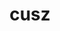 ---
title: "cusz"
layout: cache
categories: [package, develop]
meta: {"versions": ["0.3.1"], "compilers": ["gcc@=11.1.0", "gcc@=11.4.0"], "oss": ["ubuntu20.04"], "platforms": ["linux"], "targets": ["x86_64_v3"], "stacks": ["e4s", "root"], "num_specs": 20, "num_specs_by_stack": {"root": 20, "e4s": 20}}
spec_details: [{"hash": "3safahaidakyezzbzsk67c4avat7fdtb", "compiler": "gcc@=11.1.0", "versions": ["0.3.1"], "os": "ubuntu20.04", "platform": "linux", "target": "x86_64_v3", "variants": ["build_system=cmake", "build_type=Release", "+cuda", "cuda_arch=80", "generator=make", "~ipo"], "stacks": ["root", "e4s"], "size": "-", "tarball": "https://binaries.spack.io/develop/build_cache/linux-ubuntu20.04-x86_64_v3/gcc-11.1.0/cusz-0.3.1/linux-ubuntu20.04-x86_64_v3-gcc-11.1.0-cusz-0.3.1-3safahaidakyezzbzsk67c4avat7fdtb.spack"}, {"hash": "zcgzzkjnn4buzxwlypgz5gqal4vqtt5j", "compiler": "gcc@=11.1.0", "versions": ["0.3.1"], "os": "ubuntu20.04", "platform": "linux", "target": "x86_64_v3", "variants": ["build_system=cmake", "build_type=Release", "+cuda", "cuda_arch=80", "generator=make", "~ipo"], "stacks": ["root", "e4s"], "size": "-", "tarball": "https://binaries.spack.io/develop/build_cache/linux-ubuntu20.04-x86_64_v3/gcc-11.1.0/cusz-0.3.1/linux-ubuntu20.04-x86_64_v3-gcc-11.1.0-cusz-0.3.1-zcgzzkjnn4buzxwlypgz5gqal4vqtt5j.spack"}, {"hash": "oxtw3vaqt3s4hmsdxm47pimasp667gw6", "compiler": "gcc@=11.4.0", "versions": ["0.3.1"], "os": "ubuntu20.04", "platform": "linux", "target": "x86_64_v3", "variants": ["build_system=cmake", "build_type=Release", "+cuda", "cuda_arch=80", "generator=make", "~ipo"], "stacks": ["root", "e4s"], "size": "-", "tarball": "https://binaries.spack.io/develop/build_cache/linux-ubuntu20.04-x86_64_v3/gcc-11.4.0/cusz-0.3.1/linux-ubuntu20.04-x86_64_v3-gcc-11.4.0-cusz-0.3.1-oxtw3vaqt3s4hmsdxm47pimasp667gw6.spack"}, {"hash": "x4eesordcahbdlgx25nhtg4557ketrgy", "compiler": "gcc@=11.4.0", "versions": ["0.3.1"], "os": "ubuntu20.04", "platform": "linux", "target": "x86_64_v3", "variants": ["build_system=cmake", "build_type=Release", "+cuda", "cuda_arch=90", "generator=make", "~ipo"], "stacks": ["root", "e4s"], "size": "-", "tarball": "https://binaries.spack.io/develop/build_cache/linux-ubuntu20.04-x86_64_v3/gcc-11.4.0/cusz-0.3.1/linux-ubuntu20.04-x86_64_v3-gcc-11.4.0-cusz-0.3.1-x4eesordcahbdlgx25nhtg4557ketrgy.spack"}, {"hash": "ybnbdwprsos6zyba4o7lfxhv3iamy6w5", "compiler": "gcc@=11.4.0", "versions": ["0.3.1"], "os": "ubuntu20.04", "platform": "linux", "target": "x86_64_v3", "variants": ["build_system=cmake", "build_type=Release", "+cuda", "cuda_arch=80", "generator=make", "~ipo"], "stacks": ["root", "e4s"], "size": "-", "tarball": "https://binaries.spack.io/develop/build_cache/linux-ubuntu20.04-x86_64_v3/gcc-11.4.0/cusz-0.3.1/linux-ubuntu20.04-x86_64_v3-gcc-11.4.0-cusz-0.3.1-ybnbdwprsos6zyba4o7lfxhv3iamy6w5.spack"}, {"hash": "sugnjbwh6bvcoa3omel5l246dh4aoamc", "compiler": "gcc@=11.4.0", "versions": ["0.3.1"], "os": "ubuntu20.04", "platform": "linux", "target": "x86_64_v3", "variants": ["build_system=cmake", "build_type=Release", "+cuda", "cuda_arch=80", "generator=make", "~ipo"], "stacks": ["root", "e4s"], "size": "-", "tarball": "https://binaries.spack.io/develop/build_cache/linux-ubuntu20.04-x86_64_v3/gcc-11.4.0/cusz-0.3.1/linux-ubuntu20.04-x86_64_v3-gcc-11.4.0-cusz-0.3.1-sugnjbwh6bvcoa3omel5l246dh4aoamc.spack"}, {"hash": "m3b7fjczst7z374eg4y5ngdjwzmhmqqx", "compiler": "gcc@=11.4.0", "versions": ["0.3.1"], "os": "ubuntu20.04", "platform": "linux", "target": "x86_64_v3", "variants": ["build_system=cmake", "build_type=Release", "+cuda", "cuda_arch=80", "generator=make", "~ipo"], "stacks": ["root", "e4s"], "size": "-", "tarball": "https://binaries.spack.io/develop/build_cache/linux-ubuntu20.04-x86_64_v3/gcc-11.4.0/cusz-0.3.1/linux-ubuntu20.04-x86_64_v3-gcc-11.4.0-cusz-0.3.1-m3b7fjczst7z374eg4y5ngdjwzmhmqqx.spack"}, {"hash": "jemqu2jkzxtut3yt4onda3v2e5pb3cdv", "compiler": "gcc@=11.4.0", "versions": ["0.3.1"], "os": "ubuntu20.04", "platform": "linux", "target": "x86_64_v3", "variants": ["build_system=cmake", "build_type=Release", "+cuda", "cuda_arch=90", "generator=make", "~ipo"], "stacks": ["root", "e4s"], "size": "-", "tarball": "https://binaries.spack.io/develop/build_cache/linux-ubuntu20.04-x86_64_v3/gcc-11.4.0/cusz-0.3.1/linux-ubuntu20.04-x86_64_v3-gcc-11.4.0-cusz-0.3.1-jemqu2jkzxtut3yt4onda3v2e5pb3cdv.spack"}, {"hash": "4ghygp4wdk543qhuyyyenl3rvsh3rhou", "compiler": "gcc@=11.4.0", "versions": ["0.3.1"], "os": "ubuntu20.04", "platform": "linux", "target": "x86_64_v3", "variants": ["build_system=cmake", "build_type=Release", "+cuda", "cuda_arch=90", "generator=make", "~ipo"], "stacks": ["root", "e4s"], "size": "-", "tarball": "https://binaries.spack.io/develop/build_cache/linux-ubuntu20.04-x86_64_v3/gcc-11.4.0/cusz-0.3.1/linux-ubuntu20.04-x86_64_v3-gcc-11.4.0-cusz-0.3.1-4ghygp4wdk543qhuyyyenl3rvsh3rhou.spack"}, {"hash": "tcgaudwpxvmpqy7fgibdylngygyq5boi", "compiler": "gcc@=11.4.0", "versions": ["0.3.1"], "os": "ubuntu20.04", "platform": "linux", "target": "x86_64_v3", "variants": ["build_system=cmake", "build_type=Release", "+cuda", "cuda_arch=80", "generator=make", "~ipo"], "stacks": ["root", "e4s"], "size": "-", "tarball": "https://binaries.spack.io/develop/build_cache/linux-ubuntu20.04-x86_64_v3/gcc-11.4.0/cusz-0.3.1/linux-ubuntu20.04-x86_64_v3-gcc-11.4.0-cusz-0.3.1-tcgaudwpxvmpqy7fgibdylngygyq5boi.spack"}, {"hash": "qfuqu4f6sktccwmn3kqfy3pci3kjfxqw", "compiler": "gcc@=11.4.0", "versions": ["0.3.1"], "os": "ubuntu20.04", "platform": "linux", "target": "x86_64_v3", "variants": ["build_system=cmake", "build_type=Release", "+cuda", "cuda_arch=80", "generator=make", "~ipo"], "stacks": ["root", "e4s"], "size": "-", "tarball": "https://binaries.spack.io/develop/build_cache/linux-ubuntu20.04-x86_64_v3/gcc-11.4.0/cusz-0.3.1/linux-ubuntu20.04-x86_64_v3-gcc-11.4.0-cusz-0.3.1-qfuqu4f6sktccwmn3kqfy3pci3kjfxqw.spack"}, {"hash": "wvcpaz7zum5nsjcprgvtpwrdf5yxrjew", "compiler": "gcc@=11.4.0", "versions": ["0.3.1"], "os": "ubuntu20.04", "platform": "linux", "target": "x86_64_v3", "variants": ["build_system=cmake", "build_type=Release", "+cuda", "cuda_arch=90", "generator=make", "~ipo"], "stacks": ["root", "e4s"], "size": "-", "tarball": "https://binaries.spack.io/develop/build_cache/linux-ubuntu20.04-x86_64_v3/gcc-11.4.0/cusz-0.3.1/linux-ubuntu20.04-x86_64_v3-gcc-11.4.0-cusz-0.3.1-wvcpaz7zum5nsjcprgvtpwrdf5yxrjew.spack"}, {"hash": "ggr4m4s7u6yn44z3pn3eisckl3562drr", "compiler": "gcc@=11.4.0", "versions": ["0.3.1"], "os": "ubuntu20.04", "platform": "linux", "target": "x86_64_v3", "variants": ["build_system=cmake", "build_type=Release", "+cuda", "cuda_arch=90", "generator=make", "~ipo"], "stacks": ["root", "e4s"], "size": "-", "tarball": "https://binaries.spack.io/develop/build_cache/linux-ubuntu20.04-x86_64_v3/gcc-11.4.0/cusz-0.3.1/linux-ubuntu20.04-x86_64_v3-gcc-11.4.0-cusz-0.3.1-ggr4m4s7u6yn44z3pn3eisckl3562drr.spack"}, {"hash": "s3nz47kioky5b7ioeyqwrepwddnmu7vk", "compiler": "gcc@=11.4.0", "versions": ["0.3.1"], "os": "ubuntu20.04", "platform": "linux", "target": "x86_64_v3", "variants": ["build_system=cmake", "build_type=Release", "+cuda", "cuda_arch=80", "generator=make", "~ipo"], "stacks": ["root", "e4s"], "size": "-", "tarball": "https://binaries.spack.io/develop/build_cache/linux-ubuntu20.04-x86_64_v3/gcc-11.4.0/cusz-0.3.1/linux-ubuntu20.04-x86_64_v3-gcc-11.4.0-cusz-0.3.1-s3nz47kioky5b7ioeyqwrepwddnmu7vk.spack"}, {"hash": "b4xzuh4zcptd552rtfa42qf6brpejryh", "compiler": "gcc@=11.4.0", "versions": ["0.3.1"], "os": "ubuntu20.04", "platform": "linux", "target": "x86_64_v3", "variants": ["build_system=cmake", "build_type=Release", "+cuda", "cuda_arch=90", "generator=make", "~ipo"], "stacks": ["root", "e4s"], "size": "-", "tarball": "https://binaries.spack.io/develop/build_cache/linux-ubuntu20.04-x86_64_v3/gcc-11.4.0/cusz-0.3.1/linux-ubuntu20.04-x86_64_v3-gcc-11.4.0-cusz-0.3.1-b4xzuh4zcptd552rtfa42qf6brpejryh.spack"}, {"hash": "tqtjvqpu7psdt3jhqmklekpi4agbikvr", "compiler": "gcc@=11.4.0", "versions": ["0.3.1"], "os": "ubuntu20.04", "platform": "linux", "target": "x86_64_v3", "variants": ["build_system=cmake", "build_type=Release", "+cuda", "cuda_arch=90", "generator=make", "~ipo"], "stacks": ["root", "e4s"], "size": "-", "tarball": "https://binaries.spack.io/develop/build_cache/linux-ubuntu20.04-x86_64_v3/gcc-11.4.0/cusz-0.3.1/linux-ubuntu20.04-x86_64_v3-gcc-11.4.0-cusz-0.3.1-tqtjvqpu7psdt3jhqmklekpi4agbikvr.spack"}, {"hash": "croptmvecmahpkpmlloa4wj64lphpxvn", "compiler": "gcc@=11.4.0", "versions": ["0.3.1"], "os": "ubuntu20.04", "platform": "linux", "target": "x86_64_v3", "variants": ["build_system=cmake", "build_type=Release", "+cuda", "cuda_arch=90", "generator=make", "~ipo"], "stacks": ["root", "e4s"], "size": "-", "tarball": "https://binaries.spack.io/develop/build_cache/linux-ubuntu20.04-x86_64_v3/gcc-11.4.0/cusz-0.3.1/linux-ubuntu20.04-x86_64_v3-gcc-11.4.0-cusz-0.3.1-croptmvecmahpkpmlloa4wj64lphpxvn.spack"}, {"hash": "ff2npfe4kghlfntdfefsv3754hphmssx", "compiler": "gcc@=11.4.0", "versions": ["0.3.1"], "os": "ubuntu20.04", "platform": "linux", "target": "x86_64_v3", "variants": ["build_system=cmake", "build_type=Release", "+cuda", "cuda_arch=80", "generator=make", "~ipo"], "stacks": ["root", "e4s"], "size": "-", "tarball": "https://binaries.spack.io/develop/build_cache/linux-ubuntu20.04-x86_64_v3/gcc-11.4.0/cusz-0.3.1/linux-ubuntu20.04-x86_64_v3-gcc-11.4.0-cusz-0.3.1-ff2npfe4kghlfntdfefsv3754hphmssx.spack"}, {"hash": "k4mp73oap2togjytcjabkb2imbcudbbw", "compiler": "gcc@=11.4.0", "versions": ["0.3.1"], "os": "ubuntu20.04", "platform": "linux", "target": "x86_64_v3", "variants": ["build_system=cmake", "build_type=Release", "+cuda", "cuda_arch=90", "generator=make", "~ipo"], "stacks": ["root", "e4s"], "size": "-", "tarball": "https://binaries.spack.io/develop/build_cache/linux-ubuntu20.04-x86_64_v3/gcc-11.4.0/cusz-0.3.1/linux-ubuntu20.04-x86_64_v3-gcc-11.4.0-cusz-0.3.1-k4mp73oap2togjytcjabkb2imbcudbbw.spack"}, {"hash": "vgzech5c5bwhuhlsicg4lhn5k6fx72k6", "compiler": "gcc@=11.4.0", "versions": ["0.3.1"], "os": "ubuntu20.04", "platform": "linux", "target": "x86_64_v3", "variants": ["build_system=cmake", "build_type=Release", "+cuda", "cuda_arch=80", "generator=make", "~ipo"], "stacks": ["root", "e4s"], "size": "-", "tarball": "https://binaries.spack.io/develop/build_cache/linux-ubuntu20.04-x86_64_v3/gcc-11.4.0/cusz-0.3.1/linux-ubuntu20.04-x86_64_v3-gcc-11.4.0-cusz-0.3.1-vgzech5c5bwhuhlsicg4lhn5k6fx72k6.spack"}]
---
